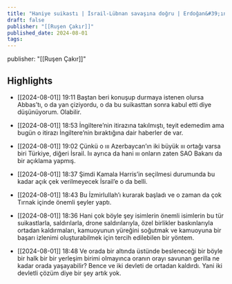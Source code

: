 ```yaml
---
title: "Haniye suikastı | İsrail-Lübnan savaşına doğru | Erdoğan&#39;ın İsrail çıkışı"
draft: false
publisher: "[[Ruşen Çakır]]"
published_date: 2024-08-01
tags:
---
```

publisher: "[[Ruşen Çakır]]"


## Highlights
* [[2024-08-01]] 19:11  Baştan beri konuşup durmaya istenen olursa Abbas’tı, o da yan çiziyordu, o da bu suikasttan sonra kabul etti diye düşünüyorum. Olabilir.

* [[2024-08-01]] 18:53  İngiltere’nin itirazına takılmıştı, teyit edemedim ama bugün o itirazı İngiltere’nin bıraktığına dair haberler de var.

* [[2024-08-01]] 19:02  Çünkü o ııı Azerbaycan’ın iki büyük ııı ortağı varsa biri Türkiye, diğeri İsrail. Iıı ayrıca da hani ııı onların zaten SAO Bakanı da bir açıklama yapmış.

* [[2024-08-01]] 18:37  Şimdi Kamala Harris’in seçilmesi durumunda bu kadar açık çek verilmeyecek İsrail’e o da belli.

* [[2024-08-01]] 18:43  Bu İzmirlullah’ı kurarak başladı ve o zaman da çok Tırnak içinde önemli şeyler yaptı.

* [[2024-08-01]] 18:36  Hani çok böyle şey isimlerin önemli isimlerin bu tür suikastlarla, saldırılarla, drone saldırılarıyla, özel birlikler baskınlarıyla ortadan kaldırmaları, kamuoyunun yüreğini soğutmak ve kamuoyuna bir başarı izlenimi oluşturabilmek için tercih edilebilen bir yöntem.

* [[2024-08-01]] 18:48  Ve orada bir altında üstünde besleneceği bir böyle bir halk bir bir yerleşim birimi olmayınca oranın orayı savunan gerilla ne kadar orada yaşayabilir? Bence ve iki devleti de ortadan kaldırdı. Yani iki devletli çözüm diye bir şey artık yok.

